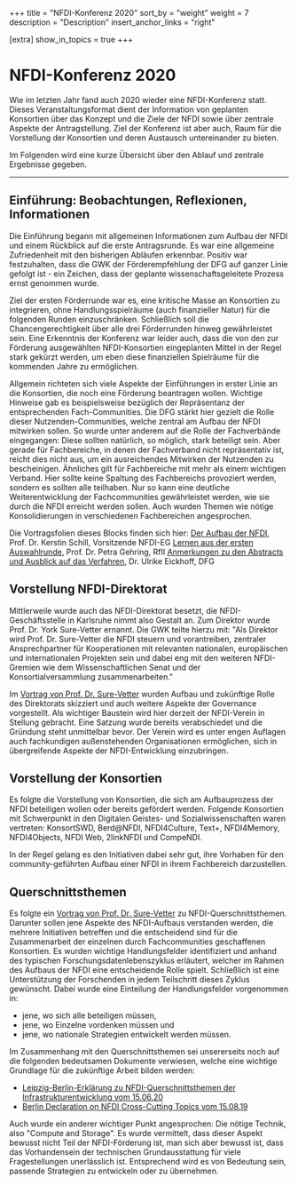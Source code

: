 +++
title = "NFDI-Konferenz 2020"
sort_by = "weight"
weight = 7
description = "Description"
insert_anchor_links = "right"

[extra]
show_in_topics = true
+++

# NFDI-Konferenz 2020

Wie im letzten Jahr fand auch 2020 wieder eine NFDI-Konferenz statt. Dieses Veranstaltungsformat dient der Information von geplanten Konsortien über das Konzept und die Ziele der NFDI sowie über zentrale Aspekte der Antragstellung. Ziel der Konferenz ist aber auch, Raum für die Vorstellung der Konsortien und deren Austausch untereinander zu bieten.

Im Folgenden wird eine kurze Übersicht über den Ablauf und zentrale Ergebnisse gegeben.

-----------
## Einführung: Beobachtungen, Reflexionen, Informationen

Die Einführung begann mit allgemeinen Informationen zum Aufbau der NFDI und einem Rückblick auf die erste Antragsrunde. Es war eine allgemeine Zufriedenheit mit den bisherigen Abläufen erkennbar. Positiv war festzuhalten, dass die GWK der Förderempfehlung der DFG auf ganzer Linie gefolgt ist - ein Zeichen, dass der geplante wissenschaftsgeleitete Prozess ernst genommen wurde. 

Ziel der ersten Förderrunde war es, eine kritische Masse an Konsortien zu integrieren, ohne Handlungsspielräume (auch finanzieller Natur) für die folgenden Runden einzuschränken. Schließlich soll die Chancengerechtigkeit über alle drei Förderrunden hinweg gewährleistet sein.
Eine Erkenntnis der Konferenz war leider auch, dass die von den zur Förderung ausgewählten NFDI-Konsortien eingeplanten Mittel in der Regel stark gekürzt werden, um eben diese finanziellen Spielräume für die kommenden Jahre zu ermöglichen.

Allgemein richteten sich viele Aspekte der Einführungen in erster Linie an die Konsortien, die noch eine Förderung beantragen wollen. Wichtige Hinweise gab es beispielsweise bezüglich der Repräsentanz der entsprechenden Fach-Communities. Die DFG stärkt hier gezielt die Rolle dieser Nutzenden-Communities, welche zentral am Aufbau der NFDI mitwirken sollen. So wurde unter anderem auf die Rolle der Fachverbände eingegangen: Diese sollten natürlich, so möglich, stark beteiligt sein. Aber gerade für Fachbereiche, in denen der Fachverband nicht repräsentativ ist, reicht dies nicht aus, um ein ausreichendes Mitwirken der Nutzenden zu bescheinigen. Ähnliches gilt für Fachbereiche mit mehr als einem wichtigen Verband. Hier sollte keine Spaltung des Fachbereichs provoziert werden, sondern es sollten alle teilhaben. Nur so kann eine deutliche Weiterentwicklung der Fachcommunities gewährleistet werden, wie sie durch die NFDI erreicht werden sollen. 
Auch wurden Themen wie nötige Konsolidierungen in verschiedenen Fachbereichen angesprochen.

Die Vortragsfolien dieses Blocks finden sich hier:
[Der Aufbau der NFDI](https://www.dfg.de/download/pdf/foerderung/programme/nfdi/nfdi_konferenz_2020/vortrag_schill.pdf), Prof. Dr. Kerstin Schill, Vorsitzende NFDI-EG
[Lernen aus der ersten Auswahlrunde](https://www.dfg.de/download/pdf/foerderung/programme/nfdi/nfdi_konferenz_2020/vortrag_gehring.pdf), Prof. Dr. Petra Gehring, RfII
[Anmerkungen zu den Abstracts und Ausblick auf das Verfahren](https://www.dfg.de/download/pdf/foerderung/programme/nfdi/nfdi_konferenz_2020/vortrag_eickhoff.pdf), Dr. Ulrike Eickhoff, DFG

## Vorstellung NFDI-Direktorat

Mittlerweile wurde auch das NFDI-Direktorat besetzt, die NFDI-Geschäftsstelle in Karlsruhe nimmt also Gestalt an. Zum Direktor wurde Prof. Dr. York Sure-Vetter ernannt. Die GWK teilte hierzu mit: "Als Direktor wird Prof. Dr. Sure-Vetter die NFDI steuern und vorantreiben, zentraler Ansprechpartner für Kooperationen mit relevanten nationalen, europäischen und internationalen Projekten sein und dabei eng mit den weiteren NFDI-Gremien wie dem Wissenschaftlichen Senat und der Konsortialversammlung zusammenarbeiten."

Im [Vortrag von Prof. Dr. Sure-Vetter](https://www.dfg.de/download/pdf/foerderung/programme/nfdi/nfdi_konferenz_2020/vortrag_sure_vetter.pdf) wurden Aufbau und zukünftige Rolle des Direktorats skizziert und auch weitere Aspekte der Governance vorgestellt.
Als wichtiger Baustein wird hier derzeit der NFDI-Verein in Stellung gebracht. Eine Satzung wurde bereits verabschiedet und die Gründung steht unmittelbar bevor. Der Verein wird es unter engen Auflagen auch fachkundigen außenstehenden Organisationen ermöglichen, sich in übergreifende Aspekte der NFDI-Entwicklung einzubringen.

## Vorstellung der Konsortien

Es folgte die Vorstellung von Konsortien, die sich am Aufbauprozess der NFDI beteiligen wollen oder bereits gefördert werden. Folgende Konsortien mit Schwerpunkt in den Digitalen Geistes- und Sozialwissenschaften waren vertreten: KonsortSWD, Berd@NFDI, NFDI4Culture, Text+, NFDI4Memory, NFDI4Objects, NFDI Web, 2linkNFDI und CompeNDI.

In der Regel gelang es den Initiativen dabei sehr gut, ihre Vorhaben für den community-geführten Aufbau einer NFDI in ihrem Fachbereich darzustellen.

## Querschnittsthemen

Es folgte ein [Vortrag von Prof. Dr. Sure-Vetter](https://www.dfg.de/download/pdf/foerderung/programme/nfdi/nfdi_konferenz_2020/querschnittsthemen_sure_vetter.pdf) zu NFDI-Querschnittsthemen. Darunter sollen jene Aspekte des NFDI-Aufbaus verstanden werden, die mehrere Initiativen betreffen und die entscheidend sind für die Zusammenarbeit der einzelnen durch Fachcommunities geschaffenen Konsortien.
Es wurden wichtige Handlungsfelder identifiziert und anhand des typischen Forschungsdatenlebenszyklus erläutert, welcher im Rahmen des Aufbaus der NFDI eine entscheidende Rolle spielt. Schließlich ist eine Unterstützung der Forschenden in jedem Teilschritt dieses Zyklus gewünscht.
Dabei wurde eine Einteilung der Handlungsfelder vorgenommen in:
* jene, wo sich alle beteiligen müssen,
* jene, wo Einzelne vordenken müssen und
* jene, wo nationale Strategien entwickelt werden müssen.

Im Zusammenhang mit den Querschnittsthemen sei unsererseits noch auf die folgenden bedeutsamen Dokumente verwiesen, welche eine wichtige Grundlage für die zukünftige Arbeit bilden werden:
* [Leipzig-Berlin-Erklärung zu NFDI-Querschnittsthemen der Infrastrukturentwicklung vom 15.06.20](https://zenodo.org/record/3895209)
* [Berlin Declaration on NFDI Cross-Cutting Topics vom 15.08.19](https://zenodo.org/record/3457213)

Auch wurde ein anderer wichtiger Punkt angesprochen: Die nötige Technik, also "Compute and Storage". Es wurde vermittelt, dass dieser Aspekt bewusst nicht Teil der NFDI-Förderung ist, man sich aber bewusst ist, dass das Vorhandensein der technischen Grundausstattung für viele Fragestellungen unerlässlich ist. Entsprechend wird es von Bedeutung sein, passende Strategien zu entwickeln oder zu übernehmen.

